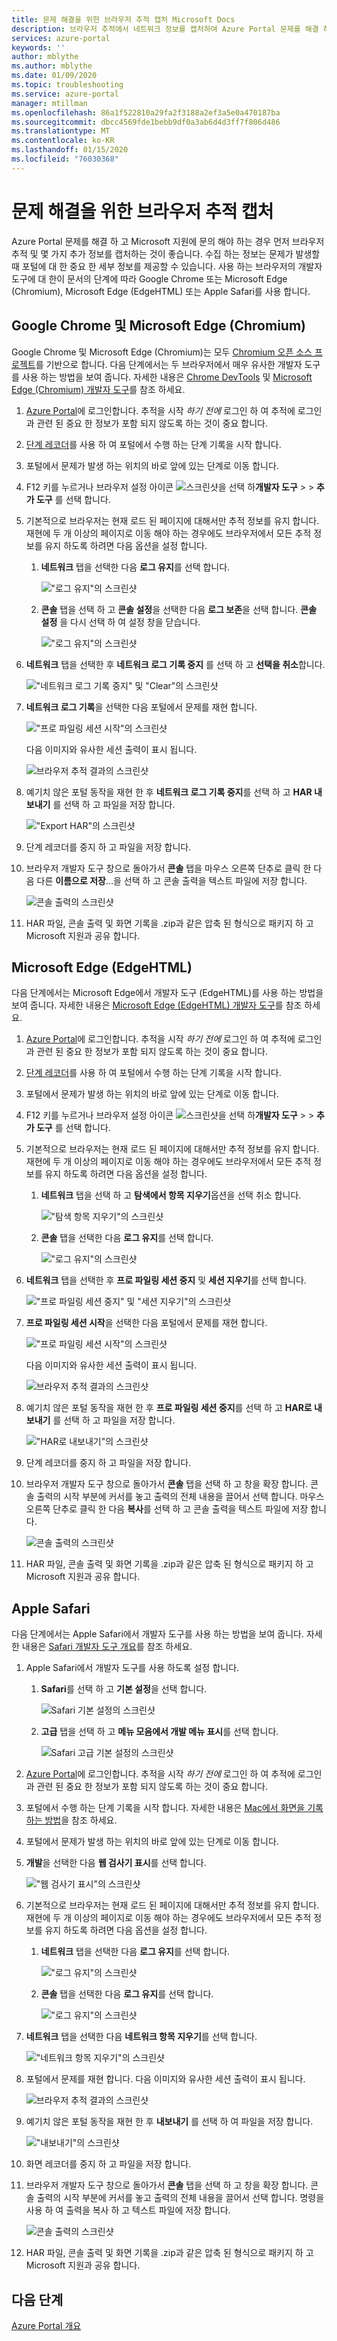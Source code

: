 ```yaml
---
title: 문제 해결을 위한 브라우저 추적 캡처 Microsoft Docs
description: 브라우저 추적에서 네트워크 정보를 캡처하여 Azure Portal 문제를 해결 하는 데 도움을 줍니다.
services: azure-portal
keywords: ''
author: mblythe
ms.author: mblythe
ms.date: 01/09/2020
ms.topic: troubleshooting
ms.service: azure-portal
manager: mtillman
ms.openlocfilehash: 86a1f522810a29fa2f3188a2ef3a5e0a470187ba
ms.sourcegitcommit: dbcc4569fde1bebb9df0a3ab6d4d3ff7f806d486
ms.translationtype: MT
ms.contentlocale: ko-KR
ms.lasthandoff: 01/15/2020
ms.locfileid: "76030368"
---
```

# <a name="capture-a-browser-trace-for-troubleshooting"></a>문제 해결을 위한 브라우저 추적 캡처

Azure Portal 문제를 해결 하 고 Microsoft 지원에 문의 해야 하는 경우 먼저 브라우저 추적 및 몇 가지 추가 정보를 캡처하는 것이 좋습니다. 수집 하는 정보는 문제가 발생할 때 포털에 대 한 중요 한 세부 정보를 제공할 수 있습니다. 사용 하는 브라우저의 개발자 도구에 대 한이 문서의 단계에 따라 Google Chrome 또는 Microsoft Edge (Chromium), Microsoft Edge (EdgeHTML) 또는 Apple Safari를 사용 합니다.

## <a name="google-chrome-and-microsoft-edge-chromium"></a>Google Chrome 및 Microsoft Edge (Chromium)

Google Chrome 및 Microsoft Edge (Chromium)는 모두 [Chromium 오픈 소스 프로젝트](https://www.chromium.org/Home)를 기반으로 합니다. 다음 단계에서는 두 브라우저에서 매우 유사한 개발자 도구를 사용 하는 방법을 보여 줍니다. 자세한 내용은 [Chrome DevTools](https://developers.google.com/web/tools/chrome-devtools) 및 [Microsoft Edge (Chromium) 개발자 도구](/microsoft-edge/devtools-guide-chromium)를 참조 하세요.

1. [Azure Portal](https://portal.azure.com)에 로그인합니다. 추적을 시작 _하기 전에_ 로그인 하 여 추적에 로그인과 관련 된 중요 한 정보가 포함 되지 않도록 하는 것이 중요 합니다. 

1. [단계 레코더](https://support.microsoft.com/help/22878/windows-10-record-steps)를 사용 하 여 포털에서 수행 하는 단계 기록을 시작 합니다.

1. 포털에서 문제가 발생 하는 위치의 바로 앞에 있는 단계로 이동 합니다.

1. F12 키를 누르거나 브라우저 설정 아이콘 ![스크린샷을 선택 하](media/capture-browser-trace/chromium-icon-settings.png)**개발자 도구** >  > **추가 도구** 를 선택 합니다.

1. 기본적으로 브라우저는 현재 로드 된 페이지에 대해서만 추적 정보를 유지 합니다. 재현에 두 개 이상의 페이지로 이동 해야 하는 경우에도 브라우저에서 모든 추적 정보를 유지 하도록 하려면 다음 옵션을 설정 합니다.

    1. **네트워크** 탭을 선택한 다음 **로그 유지**를 선택 합니다.

          !["로그 유지"의 스크린샷](media/capture-browser-trace/chromium-network-preserve-log.png)

    1. **콘솔** 탭을 선택 하 고 **콘솔 설정**을 선택한 다음 **로그 보존**을 선택 합니다. **콘솔 설정** 을 다시 선택 하 여 설정 창을 닫습니다.

          !["로그 유지"의 스크린샷](media/capture-browser-trace/chromium-console-preserve-log.png)

1. **네트워크** 탭을 선택한 후 **네트워크 로그 기록 중지** 를 선택 하 고 **선택을 취소**합니다.

    !["네트워크 로그 기록 중지" 및 "Clear"의 스크린샷](media/capture-browser-trace/chromium-stop-clear-session.png)

1. **네트워크 로그 기록**을 선택한 다음 포털에서 문제를 재현 합니다.

    !["프로 파일링 세션 시작"의 스크린샷](media/capture-browser-trace/chromium-start-session.png)

    다음 이미지와 유사한 세션 출력이 표시 됩니다.

    ![브라우저 추적 결과의 스크린샷](media/capture-browser-trace/chromium-browser-trace-results.png)

1. 예기치 않은 포털 동작을 재현 한 후 **네트워크 로그 기록 중지**를 선택 하 고 **HAR 내보내기** 를 선택 하 고 파일을 저장 합니다.

    !["Export HAR"의 스크린샷](media/capture-browser-trace/chromium-network-export-har.png)

1. 단계 레코더를 중지 하 고 파일을 저장 합니다.

1. 브라우저 개발자 도구 창으로 돌아가서 **콘솔** 탭을 마우스 오른쪽 단추로 클릭 한 다음 다른 **이름으로 저장**...을 선택 하 고 콘솔 출력을 텍스트 파일에 저장 합니다.

    ![콘솔 출력의 스크린샷](media/capture-browser-trace/chromium-console-select.png)

1. HAR 파일, 콘솔 출력 및 화면 기록을 .zip과 같은 압축 된 형식으로 패키지 하 고 Microsoft 지원과 공유 합니다.

## <a name="microsoft-edge-edgehtml"></a>Microsoft Edge (EdgeHTML)

다음 단계에서는 Microsoft Edge에서 개발자 도구 (EdgeHTML)를 사용 하는 방법을 보여 줍니다. 자세한 내용은 [Microsoft Edge (EdgeHTML) 개발자 도구](/microsoft-edge/devtools-guide)를 참조 하세요.

1. [Azure Portal](https://portal.azure.com)에 로그인합니다. 추적을 시작 _하기 전에_ 로그인 하 여 추적에 로그인과 관련 된 중요 한 정보가 포함 되지 않도록 하는 것이 중요 합니다. 

1. [단계 레코더](https://support.microsoft.com/help/22878/windows-10-record-steps)를 사용 하 여 포털에서 수행 하는 단계 기록을 시작 합니다.

1. 포털에서 문제가 발생 하는 위치의 바로 앞에 있는 단계로 이동 합니다.

1. F12 키를 누르거나 브라우저 설정 아이콘 ![스크린샷을 선택 하](media/capture-browser-trace/edge-icon-settings.png)**개발자 도구** >  > **추가 도구** 를 선택 합니다.

1. 기본적으로 브라우저는 현재 로드 된 페이지에 대해서만 추적 정보를 유지 합니다. 재현에 두 개 이상의 페이지로 이동 해야 하는 경우에도 브라우저에서 모든 추적 정보를 유지 하도록 하려면 다음 옵션을 설정 합니다.

    1. **네트워크** 탭을 선택 하 고 **탐색에서 항목 지우기**옵션을 선택 취소 합니다.

          !["탐색 항목 지우기"의 스크린샷](media/capture-browser-trace/edge-network-clear-entries.png)

    1. **콘솔** 탭을 선택한 다음 **로그 유지**를 선택 합니다.

          !["로그 유지"의 스크린샷](media/capture-browser-trace/edge-console-preserve-log.png)

1. **네트워크** 탭을 선택한 후 **프로 파일링 세션 중지** 및 **세션 지우기**를 선택 합니다.

    !["프로 파일링 세션 중지" 및 "세션 지우기"의 스크린샷](media/capture-browser-trace/edge-stop-clear-session.png)

1. **프로 파일링 세션 시작**을 선택한 다음 포털에서 문제를 재현 합니다.

    !["프로 파일링 세션 시작"의 스크린샷](media/capture-browser-trace/edge-start-session.png)

    다음 이미지와 유사한 세션 출력이 표시 됩니다.

    ![브라우저 추적 결과의 스크린샷](media/capture-browser-trace/edge-browser-trace-results.png)

1. 예기치 않은 포털 동작을 재현 한 후 **프로 파일링 세션 중지**를 선택 하 고 **HAR로 내보내기** 를 선택 하 고 파일을 저장 합니다.

    !["HAR로 내보내기"의 스크린샷](media/capture-browser-trace/edge-network-export-har.png)

1. 단계 레코더를 중지 하 고 파일을 저장 합니다.

1. 브라우저 개발자 도구 창으로 돌아가서 **콘솔** 탭을 선택 하 고 창을 확장 합니다. 콘솔 출력의 시작 부분에 커서를 놓고 출력의 전체 내용을 끌어서 선택 합니다. 마우스 오른쪽 단추로 클릭 한 다음 **복사**를 선택 하 고 콘솔 출력을 텍스트 파일에 저장 합니다.

    ![콘솔 출력의 스크린샷](media/capture-browser-trace/edge-console-select.png)

1. HAR 파일, 콘솔 출력 및 화면 기록을 .zip과 같은 압축 된 형식으로 패키지 하 고 Microsoft 지원과 공유 합니다.

## <a name="apple-safari"></a>Apple Safari

다음 단계에서는 Apple Safari에서 개발자 도구를 사용 하는 방법을 보여 줍니다. 자세한 내용은 [Safari 개발자 도구 개요](https://support.apple.com/guide/safari-developer/safari-developer-tools-overview-dev073038698/11.0/mac)를 참조 하세요.

1. Apple Safari에서 개발자 도구를 사용 하도록 설정 합니다.

    1. **Safari**를 선택 하 고 **기본 설정**을 선택 합니다.

        ![Safari 기본 설정의 스크린샷](media/capture-browser-trace/safari-preferences.png)

    1. **고급** 탭을 선택 하 고 **메뉴 모음에서 개발 메뉴 표시**를 선택 합니다.

        ![Safari 고급 기본 설정의 스크린샷](media/capture-browser-trace/safari-show-develop-menu.png)

1. [Azure Portal](https://portal.azure.com)에 로그인합니다. 추적을 시작 _하기 전에_ 로그인 하 여 추적에 로그인과 관련 된 중요 한 정보가 포함 되지 않도록 하는 것이 중요 합니다. 

1. 포털에서 수행 하는 단계 기록을 시작 합니다. 자세한 내용은 [Mac에서 화면을 기록 하는 방법](https://support.apple.com/HT208721)을 참조 하세요.

1. 포털에서 문제가 발생 하는 위치의 바로 앞에 있는 단계로 이동 합니다.

1. **개발**을 선택한 다음 **웹 검사기 표시**를 선택 합니다.

    !["웹 검사기 표시"의 스크린샷](media/capture-browser-trace/safari-show-web-inspector.png)

1. 기본적으로 브라우저는 현재 로드 된 페이지에 대해서만 추적 정보를 유지 합니다. 재현에 두 개 이상의 페이지로 이동 해야 하는 경우에도 브라우저에서 모든 추적 정보를 유지 하도록 하려면 다음 옵션을 설정 합니다.

    1. **네트워크** 탭을 선택한 다음 **로그 유지**를 선택 합니다.

          !["로그 유지"의 스크린샷](media/capture-browser-trace/safari-network-preserve-log.png)

    1. **콘솔** 탭을 선택한 다음 **로그 유지**를 선택 합니다.

          !["로그 유지"의 스크린샷](media/capture-browser-trace/safari-console-preserve-log.png)

1. **네트워크** 탭을 선택한 다음 **네트워크 항목 지우기**를 선택 합니다.

    !["네트워크 항목 지우기"의 스크린샷](media/capture-browser-trace/safari-clear-session.png)

1. 포털에서 문제를 재현 합니다. 다음 이미지와 유사한 세션 출력이 표시 됩니다.

    ![브라우저 추적 결과의 스크린샷](media/capture-browser-trace/safari-browser-trace-results.png)

1. 예기치 않은 포털 동작을 재현 한 후 **내보내기** 를 선택 하 여 파일을 저장 합니다.

    !["내보내기"의 스크린샷](media/capture-browser-trace/safari-network-export-har.png)

1. 화면 레코더를 중지 하 고 파일을 저장 합니다.

1. 브라우저 개발자 도구 창으로 돌아가서 **콘솔** 탭을 선택 하 고 창을 확장 합니다. 콘솔 출력의 시작 부분에 커서를 놓고 출력의 전체 내용을 끌어서 선택 합니다. 명령을 사용 하 여 출력을 복사 하 고 텍스트 파일에 저장 합니다.

    ![콘솔 출력의 스크린샷](media/capture-browser-trace/safari-console-select.png)

1. HAR 파일, 콘솔 출력 및 화면 기록을 .zip과 같은 압축 된 형식으로 패키지 하 고 Microsoft 지원과 공유 합니다.

## <a name="next-steps"></a>다음 단계

[Azure Portal 개요](azure-portal-overview.md)